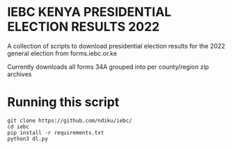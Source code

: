 # IEBC KENYA PRESIDENTIAL ELECTION RESULTS 2022
A collection of scripts to download presidential election results for the 2022 general election from forms.iebc.or.ke

Currently downloads all forms 34A grouped into per county/region zip archives

# Running this script

```
git clone https://github.com/ndiku/iebc/
cd iebc
pip install -r requirements.txt
python3 dl.py 
```
